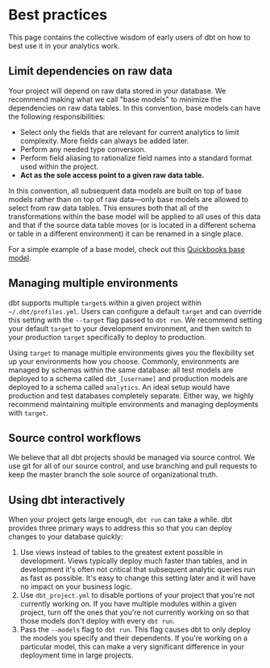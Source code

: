 # Best practices #

This page contains the collective wisdom of early users of dbt on how to best use it in your analytics work.

## Limit dependencies on raw data

Your project will depend on raw data stored in your database. We recommend making what we call "base models" to minimize the dependencies on raw data tables. In this convention, base models can have the following responsibilities:

- Select only the fields that are relevant for current analytics to limit complexity. More fields can always be added later.
- Perform any needed type conversion.
- Perform field aliasing to rationalize field names into a standard format used within the project.
- **Act as the sole access point to a given raw data table.**

In this convention, all subsequent data models are built on top of base models rather than on top of raw data—only base models are allowed to select from raw data tables. This ensures both that all of the transformations within the base model will be applied to all uses of this data and that if the source data table moves (or is located in a different schema or table in a different environment) it can be renamed in a single place.

For a simple example of a base model, check out this [Quickbooks base model](https://github.com/fishtown-analytics/quickbooks/blob/master/base-models/quickbooks_bills.sql).

## Managing multiple environments

dbt supports multiple `target`s within a given project within `~/.dbt/profiles.yml`. Users can configure a default `target` and can override this setting with the `--target` flag passed to `dbt run`. We recommend setting your default `target` to your development environment, and then switch to your production `target` specifically to deploy to production.

Using `target` to manage multiple environments gives you the flexibility set up your environments how you choose. Commonly, environments are managed by schemas within the same database: all test models are deployed to a schema called `dbt_[username]` and production models are deployed to a schema called `analytics`. An ideal setup would have production and test databases completely separate. Either way, we highly recommend maintaining multiple environments and managing deployments with `target`.

## Source control workflows

We believe that all dbt projects should be managed via source control. We use git for all of our source control, and use branching and pull requests to keep the master branch the sole source of organizational truth.

## Using dbt interactively

When your project gets large enough, `dbt run` can take a while. dbt provides three primary ways to address this so that you can deploy changes to your database quickly:

1. Use views instead of tables to the greatest extent possible in development. Views typically deploy much faster than tables, and in development it's often not critical that subsequent analytic queries run as fast as possible. It's easy to change this setting later and it will have no impact on your business logic.
1. Use `dbt_project.yml` to disable portions of your project that you're not currently working on. If you have multiple modules within a given project, turn off the ones that you're not currently working on so that those models don't deploy with every `dbt run`.
1. Pass the `--models` flag to `dbt run`. This flag causes dbt to only deploy the models you specify and their dependents. If you're working on a particular model, this can make a very significant difference in your deployment time in large projects.
